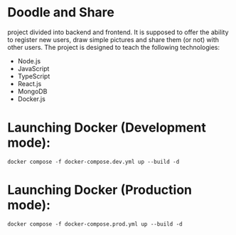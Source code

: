 # Doodle and Share
project divided into backend and frontend. It is supposed to offer the ability to register new users, draw simple pictures and share them (or not) with other users. The project is designed to teach the following technologies:
- Node.js
- JavaScript
- TypeScript
- React.js
- MongoDB
- Docker.js
# Launching Docker (Development mode):
```
docker compose -f docker-compose.dev.yml up --build -d
```
# Launching Docker (Production mode):
```
docker compose -f docker-compose.prod.yml up --build -d
```
